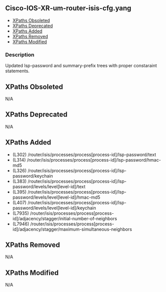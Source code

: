 ## Cisco-IOS-XR-um-router-isis-cfg.yang

- [XPaths Obsoleted](#xpaths-obsoleted)
- [XPaths Deprecated](#xpaths-deprecated)
- [XPaths Added](#xpaths-added)
- [XPaths Removed](#xpaths-removed)
- [XPaths Modified](#xpaths-modified)

### Description

Updated lsp-password and summary-prefix trees with proper constaraint statements.

## XPaths Obsoleted

N/A

## XPaths Deprecated

N/A

## XPaths Added

- (L302)	/router/isis/processes/process[process-id]/lsp-password/text
- (L314)	/router/isis/processes/process[process-id]/lsp-password/hmac-md5
- (L326)	/router/isis/processes/process[process-id]/lsp-password/keychain
- (L383)	/router/isis/processes/process[process-id]/lsp-password/levels/level[level-id]/text
- (L395)	/router/isis/processes/process[process-id]/lsp-password/levels/level[level-id]/hmac-md5
- (L407)	/router/isis/processes/process[process-id]/lsp-password/levels/level[level-id]/keychain
- (L7935)	/router/isis/processes/process[process-id]/adjacency/stagger/initial-number-of-neighbors
- (L7946)	/router/isis/processes/process[process-id]/adjacency/stagger/maximum-simultaneous-neighbors

## XPaths Removed

N/A

## XPaths Modified

N/A

